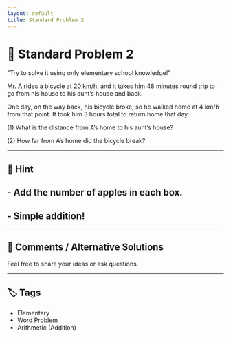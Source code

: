 ```yaml
---
layout: default
title: Standard Problem 2 
---
```


# 🧮 Standard Problem 2 

"Try to solve it using only elementary school knowledge!"

Mr. A rides a bicycle at 20 km/h, and it takes him 48 minutes round trip to go from his house to his aunt’s house and back.

One day, on the way back, his bicycle broke, so he walked home at 4 km/h from that point.
It took him 3 hours total to return home that day.

(1) What is the distance from A’s home to his aunt’s house?

(2) How far from A’s home did the bicycle break?

---

## 📝 Hint

## - Add the number of apples in each box.
## - Simple addition!

---

## 💬 Comments / Alternative Solutions

Feel free to share your ideas or ask questions.

---

## 🏷 Tags

- Elementary 
- Word Problem  
- Arithmetic (Addition)

